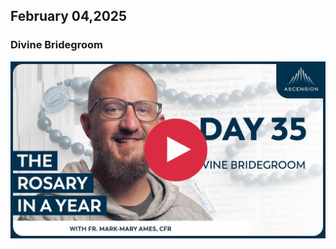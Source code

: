 ## February 04,2025

### Divine Bridegroom

[![Divine Bridegroom](https://raw.githubusercontent.com/linusjf/RIAY/main/February/jpgs/Day035.jpg)](https://youtu.be/-jtqsyXYDwA "Divine Bridegroom")
